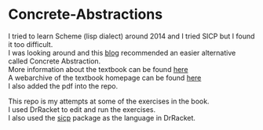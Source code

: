 # Concrete-Abstractions
I tried to learn Scheme (lisp dialect) around 2014 and I tried SICP but I found it too difficult.  
I was looking around and this [blog](https://jaortega.wordpress.com/2007/01/31/a-scheme-bookshelf/) recommended an easier alternative called Concrete Abstraction.  
More information about the textbook can be found [here](https://gustavus.edu/academics/departments/mathematics-computer-science-and-statistics/max/concrete-abstractions.html)  
A webarchive of the textbook homepage can be found [here](https://web.archive.org/web/20230928012908/https://gustavus.edu/academics/departments/mathematics-computer-science-and-statistics/max/concrete-abstractions.html)  
I also added the pdf into the repo.  

This repo is my attempts at some of the exercises in the book.  
I used DrRacket to edit and run the exercises.  
I also used the [sicp](https://docs.racket-lang.org/sicp-manual/Installation.html) package as the language in DrRacket.  
